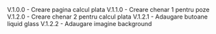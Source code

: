 V.1.0.0 - Creare pagina calcul plata 
V.1.1.0 - Creare chenar 1 pentru poze
V.1.2.0 - Creare chenar 2 pentru calcul plata
V.1.2.1 - Adaugare butoane liquid glass
V.1.2.2 - Adaugare imagine background